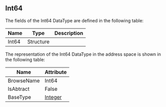 <!-- datatype -->
## Int64
<!-- end of description -->
The fields of the Int64 DataType are defined in the following table:  

|Name|Type|Description|
|---|---|---|
|Int64|Structure||

The representation of the Int64 DataType in the address space is shown in the following table:  

|Name|Attribute|
|---|---|
|BrowseName|Int64|
|IsAbtract|False|
|BaseType|[Integer](../../../Part3/DataTypes/Integer/readme.md)|

